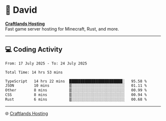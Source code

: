 # 👋 David

**[Craftlands Hosting](https://craftlands.host)**  
Fast game server hosting for Minecraft, Rust, and more.

---

## 💻 Coding Activity

<!--START_SECTION:waka-->

```txt
From: 17 July 2025 - To: 24 July 2025

Total Time: 14 hrs 53 mins

TypeScript   14 hrs 22 mins  ████████████████████████░   95.58 %
JSON         10 mins         ▒░░░░░░░░░░░░░░░░░░░░░░░░   01.11 %
Other        8 mins          ▒░░░░░░░░░░░░░░░░░░░░░░░░   00.99 %
CSS          8 mins          ▒░░░░░░░░░░░░░░░░░░░░░░░░   00.94 %
Rust         6 mins          ▒░░░░░░░░░░░░░░░░░░░░░░░░   00.68 %
```

<!--END_SECTION:waka-->

---

🌐 [Craftlands Hosting](https://craftlands.host)  
